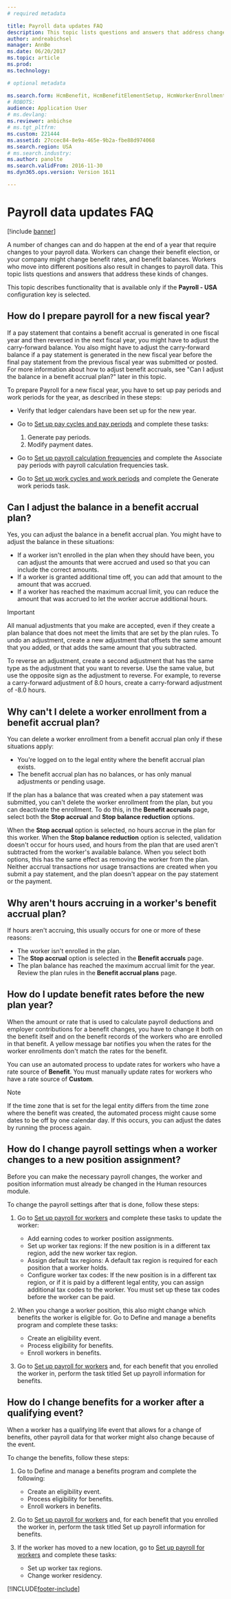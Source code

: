 ```yaml
---
# required metadata

title: Payroll data updates FAQ
description: This topic lists questions and answers that address changes to payroll data.
author: andreabichsel
manager: AnnBe
ms.date: 06/20/2017
ms.topic: article
ms.prod: 
ms.technology: 

# optional metadata

ms.search.form: HcmBenefit, HcmBenefitElementSetup, HcmWorkerEnrollment
# ROBOTS: 
audience: Application User
# ms.devlang: 
ms.reviewer: anbichse
# ms.tgt_pltfrm: 
ms.custom: 221444
ms.assetid: 27ccec84-8e9a-465e-9b2a-fbe88d974068
ms.search.region: USA
# ms.search.industry: 
ms.author: panolte
ms.search.validFrom: 2016-11-30
ms.dyn365.ops.version: Version 1611

---
```


# Payroll data updates FAQ

[!include [banner](../../includes/banner.md)]

A number of changes can and do happen at the end of a year that require changes to your payroll data. Workers can change their benefit election, or your company might change benefit rates, and benefit balances. Workers who move into different positions also result in changes to payroll data. This topic lists questions and answers that address these kinds of changes.

This topic describes functionality that is available only if the **Payroll - USA** configuration key is selected.

## How do I prepare payroll for a new fiscal year?

If a pay statement that contains a benefit accrual is generated in one fiscal year and then reversed in the next fiscal year, you might have to adjust the carry-forward balance. You also might have to adjust the carry-forward balance if a pay statement is generated in the new fiscal year before the final pay statement from the previous fiscal year was submitted or posted. For more information about how to adjust benefit accruals, see "Can I adjust the balance in a benefit accrual plan?" later in this topic.

To prepare Payroll for a new fiscal year, you have to set up pay periods and work periods for the year, as described in these steps:

- Verify that ledger calendars have been set up for the new year.
- Go to [Set up pay cycles and pay periods](noam-usa-pay-cycle-pay-period-tasks-sample.md) and complete these tasks:

    1. Generate pay periods.
    2. Modify payment dates.

- Go to [Set up payroll calculation frequencies](noam-usa-payroll-calculation-frequencies-tasks.md) and complete the Associate pay periods with payroll calculation frequencies task.
- Go to [Set up work cycles and work periods](noam-usa-work-cycle-work-period-tasks.md) and complete the Generate work periods task.

## Can I adjust the balance in a benefit accrual plan?

Yes, you can adjust the balance in a benefit accrual plan. You might have to adjust the balance in these situations:

- If a worker isn't enrolled in the plan when they should have been, you can adjust the amounts that were accrued and used so that you can include the correct amounts.
- If a worker is granted additional time off, you can add that amount to the amount that was accrued.
- If a worker has reached the maximum accrual limit, you can reduce the amount that was accrued to let the worker accrue additional hours.

> [!IMPORTANT]
> All manual adjustments that you make are accepted, even if they create a plan balance that does not meet the limits that are set by the plan rules. To undo an adjustment, create a new adjustment that offsets the same amount that you added, or that adds the same amount that you subtracted.

To reverse an adjustment, create a second adjustment that has the same type as the adjustment that you want to reverse. Use the same value, but use the opposite sign as the adjustment to reverse. For example, to reverse a carry-forward adjustment of 8.0 hours, create a carry-forward adjustment of -8.0 hours.

## Why can't I delete a worker enrollment from a benefit accrual plan?

You can delete a worker enrollment from a benefit accrual plan only if these situations apply:

- You're logged on to the legal entity where the benefit accrual plan exists.
- The benefit accrual plan has no balances, or has only manual adjustments or pending usage.

If the plan has a balance that was created when a pay statement was submitted, you can't delete the worker enrollment from the plan, but you can deactivate the enrollment. To do this, in the **Benefit accruals** page, select both the **Stop accrual** and **Stop balance reduction** options.

When the **Stop accrual** option is selected, no hours accrue in the plan for this worker. When the **Stop balance reduction** option is selected, validation doesn't occur for hours used, and hours from the plan that are used aren't subtracted from the worker's available balance. When you select both options, this has the same effect as removing the worker from the plan. Neither accrual transactions nor usage transactions are created when you submit a pay statement, and the plan doesn't appear on the pay statement or the payment.

## Why aren't hours accruing in a worker's benefit accrual plan?

If hours aren't accruing, this usually occurs for one or more of these reasons:

- The worker isn't enrolled in the plan.
- The **Stop accrual** option is selected in the **Benefit accruals** page.
- The plan balance has reached the maximum accrual limit for the year. Review the plan rules in the **Benefit accrual plans** page.

## How do I update benefit rates before the new plan year?

When the amount or rate that is used to calculate payroll deductions and employer contributions for a benefit changes, you have to change it both on the benefit itself and on the benefit records of the workers who are enrolled in that benefit. A yellow message bar notifies you when the rates for the worker enrollments don't match the rates for the benefit.

You can use an automated process to update rates for workers who have a rate source of **Benefit**. You must manually update rates for workers who have a rate source of **Custom**.

> [!NOTE]
> If the time zone that is set for the legal entity differs from the time zone where the benefit was created, the automated process might cause some dates to be off by one calendar day. If this occurs, you can adjust the dates by running the process again.

## How do I change payroll settings when a worker changes to a new position assignment?

Before you can make the necessary payroll changes, the worker and position information must already be changed in the Human resources module.

To change the payroll settings after that is done, follow these steps:

1. Go to [Set up payroll for workers](noam-usa-worker-position-payroll-tasks.md) and complete these tasks to update the worker:

    - Add earning codes to worker position assignments.
    - Set up worker tax regions: If the new position is in a different tax region, add the new worker tax region.
    - Assign default tax regions: A default tax region is required for each position that a worker holds.
    - Configure worker tax codes: If the new position is in a different tax region, or if it is paid by a different legal entity, you can assign additional tax codes to the worker. You must set up these tax codes before the worker can be paid.

2. When you change a worker position, this also might change which benefits the worker is eligible for. Go to Define and manage a benefits program and complete these tasks:

    - Create an eligibility event.
    - Process eligibility for benefits.
    - Enroll workers in benefits.

3. Go to [Set up payroll for workers](noam-usa-worker-position-payroll-tasks.md) and, for each benefit that you enrolled the worker in, perform the task titled Set up payroll information for benefits.

## How do I change benefits for a worker after a qualifying event?

When a worker has a qualifying life event that allows for a change of benefits, other payroll data for that worker might also change because of the event.

To change the benefits, follow these steps:

1. Go to Define and manage a benefits program and complete the following:

    - Create an eligibility event.
    - Process eligibility for benefits.
    - Enroll workers in benefits.

2. Go to [Set up payroll for workers](noam-usa-worker-position-payroll-tasks.md) and, for each benefit that you enrolled the worker in, perform the task titled Set up payroll information for benefits.
3. If the worker has moved to a new location, go to [Set up payroll for workers](noam-usa-worker-position-payroll-tasks.md) and complete these tasks:

    - Set up worker tax regions.
    - Change worker residency.


[!INCLUDE[footer-include](../../../../includes/footer-banner.md)]
